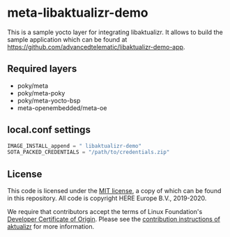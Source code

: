 # meta-libaktualizr-demo

This is a sample yocto layer for integrating libaktualizr. It allows to build the sample application which can be found at <https://github.com/advancedtelematic/libaktualizr-demo-app>.

## Required layers 

* poky/meta
* poky/meta-poky
* poky/meta-yocto-bsp
* meta-openembedded/meta-oe

## local.conf settings

```python
IMAGE_INSTALL_append = " libaktualizr-demo"
SOTA_PACKED_CREDENTIALS = "/path/to/credentials.zip"
```

## License

This code is licensed under the [MIT license](COPYING.MIT), a copy of which can be found in this repository. All code is copyright HERE Europe B.V., 2019-2020.

We require that contributors accept the terms of Linux Foundation's [Developer Certificate of Origin](https://developercertificate.org/). Please see the [contribution instructions of aktualizr](https://github.com/advancedtelematic/aktualizr/blob/master/CONTRIBUTING.md) for more information.
